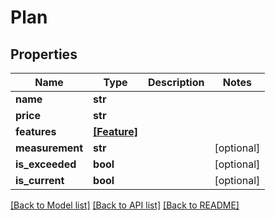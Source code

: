 # Plan


## Properties
Name | Type | Description | Notes
------------ | ------------- | ------------- | -------------
**name** | **str** |  | 
**price** | **str** |  | 
**features** | [**[Feature]**](Feature.md) |  | 
**measurement** | **str** |  | [optional] 
**is_exceeded** | **bool** |  | [optional] 
**is_current** | **bool** |  | [optional] 

[[Back to Model list]](../README.md#documentation-for-models) [[Back to API list]](../README.md#documentation-for-api-endpoints) [[Back to README]](../README.md)


